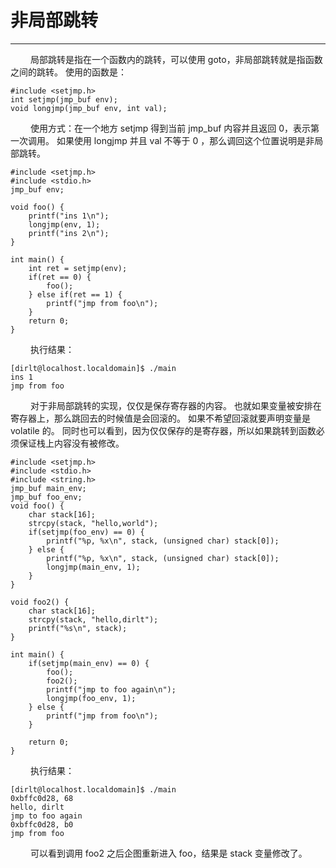 # 非局部跳转
***

&emsp;&emsp;
局部跳转是指在一个函数内的跳转，可以使用 goto，非局部跳转就是指函数之间的跳转。
使用的函数是：

    #include <setjmp.h>
    int setjmp(jmp_buf env);
    void longjmp(jmp_buf env, int val);

&emsp;&emsp;
使用方式：在一个地方 setjmp 得到当前 jmp\_buf 内容并且返回 0，表示第一次调用。
如果使用 longjmp 并且 val 不等于 0 ，那么调回这个位置说明是非局部跳转。

    #include <setjmp.h>
    #include <stdio.h>
    jmp_buf env;
    
    void foo() {
        printf("ins 1\n");
        longjmp(env, 1);
        printf("ins 2\n");
    }
    
    int main() {
        int ret = setjmp(env);
        if(ret == 0) {
            foo();
        } else if(ret == 1) {
            printf("jmp from foo\n");
        }
        return 0;
    }
    
&emsp;&emsp;
执行结果：
        
    [dirlt@localhost.localdomain]$ ./main
    ins 1
    jmp from foo
    
&emsp;&emsp;
对于非局部跳转的实现，仅仅是保存寄存器的内容。
也就如果变量被安排在寄存器上，那么跳回去的时候值是会回滚的。
如果不希望回滚就要声明变量是 volatile 的。
同时也可以看到，因为仅仅保存的是寄存器，所以如果跳转到函数必须保证栈上内容没有被修改。

    #include <setjmp.h>
    #include <stdio.h>
    #include <string.h>
    jmp_buf main_env;
    jmp_buf foo_env;
    void foo() {
        char stack[16];
        strcpy(stack, "hello,world");
        if(setjmp(foo_env) == 0) {
            printf("%p, %x\n", stack, (unsigned char) stack[0]);
        } else {
            printf("%p, %x\n", stack, (unsigned char) stack[0]);
            longjmp(main_env, 1);
        }
    }
    
    void foo2() {
        char stack[16];
        strcpy(stack, "hello,dirlt");
        printf("%s\n", stack);
    }
    
    int main() {
        if(setjmp(main_env) == 0) {
            foo();
            foo2();
            printf("jmp to foo again\n");
            longjmp(foo_env, 1);
        } else {
            printf("jmp from foo\n");
        }
        
        return 0;
    }
    
&emsp;&emsp;
执行结果：
    
    [dirlt@localhost.localdomain]$ ./main
    0xbffc0d28, 68
    hello, dirlt
    jmp to foo again
    0xbffc0d28, b0
    jmp from foo

&emsp;&emsp;
可以看到调用 foo2 之后企图重新进入 foo，结果是 stack 变量修改了。